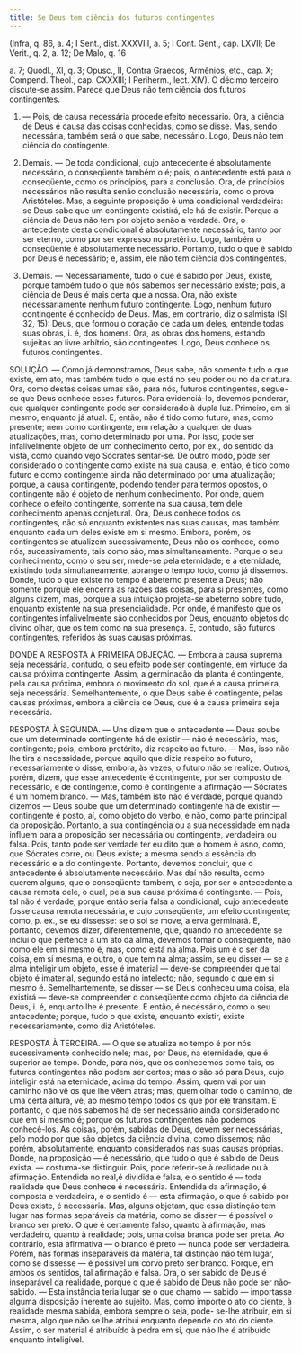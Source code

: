 ```yaml
---
title: Se Deus tem ciência dos futuros contingentes
---
```


(Infra, q. 86, a. 4; I Sent., dist. XXXVIII, a. 5; I Cont. Gent., cap. LXVII; De Verit., q. 2, a. 12; De Malo, q. 16 

a. 7; Quodl., XI, q. 3; Opusc., II, Contra Graecos, Armênios, etc., cap. X; Compend. Theol., cap. CXXXIII; I Periherm., lect. XIV).
  O décimo terceiro discute-se assim. Parece que Deus não tem ciência dos futuros contingentes.  

1. — Pois, de causa necessária procede efeito necessário. Ora, a ciência de Deus é causa das coisas conhecidas, como se disse. Mas, sendo necessária, também será o que sabe, necessário. Logo, Deus não tem ciência do contingente.  

2. Demais. — De toda condicional, cujo antecedente é absolutamente necessário, o conseqüente também o é; pois, o antecedente está para o conseqüente, como os princípios, para a conclusão. Ora, de princípios necessários não resulta senão conclusão necessária, como o prova Aristóteles. Mas, a seguinte proposição é uma condicional verdadeira: se Deus sabe que um contingente existirá, ele há de existir. Porque a ciência de Deus não tem por objeto senão a verdade. Ora, o antecedente desta condicional é absolutamente necessário, tanto por ser eterno, como por ser expresso no pretérito. Logo, também o conseqüente é absolutamente necessário. Portanto, tudo o que é sabido por Deus é necessário; e, assim, ele não tem ciência dos contingentes.  

3. Demais. — Necessariamente, tudo o que é sabido por Deus, existe, porque também tudo o que nós sabemos ser necessário existe; pois, a ciência de Deus é mais certa que a nossa. Ora, não existe necessariamente nenhum futuro contingente. Logo, nenhum futuro contingente é conhecido de Deus.  Mas, em contrário, diz o salmista (Sl 32, 15): Deus, que formou o coração de cada um deles, entende todas suas obras, i. é, dos homens. Ora, as obras dos homens, estando sujeitas ao livre arbítrio, são contingentes. Logo, Deus conhece os futuros contingentes.  

SOLUÇÃO. — Como já demonstramos, Deus sabe, não somente tudo o que existe, em ato, mas também tudo o que está no seu poder ou no da criatura. Ora, como destas coisas umas são, para nós, futuros contingentes, segue-se que Deus conhece esses futuros.  Para evidenciá-lo, devemos ponderar, que qualquer contingente pode ser considerado à dupla luz. Primeiro, em si mesmo, enquanto já atual. E, então, não é tido como futuro, mas, como presente; nem como contingente, em relação a qualquer de duas atualizações, mas, como determinado por uma. Por isso, pode ser infalivelmente objeto de um conhecimento certo, por ex., do sentido da vista, como quando vejo Sócrates sentar-se. De outro modo, pode ser considerado o contingente como existe na sua causa, e, então, é tido como futuro e como contingente ainda não determinado por uma atualização; porque, a causa contingente, podendo tender para termos opostos, o contingente não é objeto de nenhum conhecimento. Por onde, quem conhece o efeito contingente, somente na sua causa, tem dele conhecimento apenas conjetural. Ora, Deus conhece todos os contingentes, não só enquanto existentes nas suas causas, mas também enquanto cada um deles existe em si mesmo.  Embora, porém, os contingentes se atualizem sucessivamente, Deus não os conhece, como nós, sucessivamente, tais como são, mas simultaneamente. Porque o seu conhecimento, como o seu ser, mede-se pela eternidade; e a eternidade, existindo toda simultaneamente, abrange o tempo todo, como já dissemos. Donde, tudo o que existe no tempo é abeterno presente a Deus; não somente porque ele encerra as razões das coisas, para si presentes, como alguns dizem, mas, porque a sua intuição projeta-se abeterno sobre tudo, enquanto existente na sua presencialidade.  Por onde, é manifesto que os contingentes infalivelmente são conhecidos por Deus, enquanto objetos do divino olhar, que os tem como na sua presença. E, contudo, são futuros contingentes, referidos às suas causas próximas.  

DONDE A RESPOSTA À PRIMEIRA OBJEÇÃO. — Embora a causa suprema seja necessária, contudo, o seu efeito pode ser contingente, em virtude da causa próxima contingente. Assim, a germinação da planta é contingente, pela causa próxima, embora o movimento do sol, que é a causa primeira, seja necessária. Semelhantemente, o que Deus sabe é contingente, pelas causas próximas, embora a ciência de Deus, que é a causa primeira seja necessária.  

RESPOSTA À SEGUNDA. — Uns dizem que o antecedente — Deus soube que um determinado contingente há de existir — não é necessário, mas, contingente; pois, embora pretérito, diz respeito ao futuro. — Mas, isso não lhe tira a necessidade, porque aquilo que dizia respeito ao futuro, necessariamente o disse, embora, às vezes, o futuro não se realize.  Outros, porém, dizem, que esse antecedente é contingente, por ser composto de necessário, e de contingente, como é contingente a afirmação — Sócrates é um homem branco. — Mas, também isto não é verdade, porque quando dizemos — Deus soube que um determinado contingente há de existir — contingente é posto, aí, como objeto do verbo, e não, como parte principal da proposição. Portanto, a sua contingência ou a sua necessidade em nada influem para a proposição ser necessária ou contingente, verdadeira ou falsa. Pois, tanto pode ser verdade ter eu dito que o homem é asno, como, que Sócrates corre, ou Deus existe; a mesma sendo a essência do necessário e a do contingente.  Portanto, devemos concluir, que o antecedente é absolutamente necessário. Mas daí não resulta, como querem alguns, que o conseqüente também, o seja, por ser o antecedente a causa remota dele, o qual, pela sua causa próxima é contingente. — Pois, tal não é verdade, porque então seria falsa a condicional, cujo antecedente fosse causa remota necessária, e cujo conseqüente, um efeito contingente; como, p. ex., se eu dissesse: se o sol se move, a erva germinará.  E, portanto, devemos dizer, diferentemente, que, quando no antecedente se inclui o que pertence a um ato da alma, devemos tomar o conseqüente, não como ele em si mesmo é, mas, como está na alma. Pois um é o ser da coisa, em si mesma, e outro, o que tem na alma; assim, se eu disser — se a alma inteligir um objeto, esse é imaterial — deve-se compreender que tal objeto é imaterial, segundo está no intelecto; não, segundo o que em si mesmo é. Semelhantemente, se disser — se Deus conheceu uma coisa, ela existirá — deve-se compreender o conseqüente como objeto da ciência de Deus, i. é, enquanto lhe é presente. E então, é necessário, como o seu antecedente; porque, tudo o que existe, enquanto existir, existe necessariamente, como diz Aristóteles.  

RESPOSTA À TERCEIRA. — O que se atualiza no tempo é por nós sucessivamente conhecido nele; mas, por Deus, na eternidade, que é superior ao tempo. Donde, para nós, que os conhecemos como tais, os futuros contingentes não podem ser certos; mas o são só para Deus, cujo inteligir está na eternidade, acima do tempo. Assim, quem vai por um caminho não vê os que lhe vêem atrás; mas, quem olhar todo o caminho, de uma certa altura, vê, ao mesmo tempo todos os que por ele transitam. E portanto, o que nós sabemos há de ser necessário ainda considerado no que em si mesmo é; porque os futuros contingentes não podemos conhecê-los.  As coisas, porém, sabidas de Deus, devem ser necessárias, pelo modo por que são objetos da ciência divina, como dissemos; não porém, absolutamente, enquanto considerados nas suas causas próprias. Donde, na proposição — é necessário, que tudo o que é sabido de Deus exista. — costuma-se distinguir. Pois, pode referir-se à realidade ou à afirmação. Entendida no real,é dividida e falsa, e o sentido é — toda realidade que Deus conhece é necessária. Entendida da afirmação, é composta e verdadeira, e o sentido é — esta afirmação, o que é sabido por Deus existe, é necessária.  Mas, alguns objetam, que essa distinção tem lugar nas formas separáveis da matéria, como se disser — é possível o branco ser preto. O que é certamente falso, quanto à afirmação, mas verdadeiro, quanto à realidade; pois, uma coisa branca pode ser preta. Ao contrário, esta afirmativa — o branco é preto — nunca pode ser verdadeira. Porém, nas formas inseparáveis da matéria, tal distinção não tem lugar, como se dissesse — é possível um corvo preto ser branco. Porque, em ambos os sentidos, tal afirmação é falsa.  Ora, o ser sabido de Deus é inseparável da realidade, porque o que é sabido de Deus não pode ser não- sabido. — Esta instância teria lugar se o que chamo — sabido — importasse alguma disposição inerente ao sujeito. Mas, como importe o ato do ciente, à realidade mesma sabida, embora sempre o seja, pode- se-lhe atribuir, em si mesma, algo que não se lhe atribui enquanto depende do ato do ciente. Assim, o ser material é atribuído à pedra em si, que não lhe é atribuído enquanto inteligível.